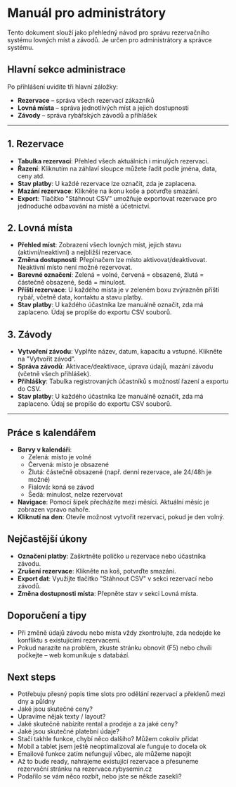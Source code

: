 # Manuál pro administrátory

Tento dokument slouží jako přehledný návod pro správu rezervačního systému lovných míst a závodů. Je určen pro administrátory a správce systému.

## Hlavní sekce administrace

Po přihlášení uvidíte tři hlavní záložky:
- **Rezervace** – správa všech rezervací zákazníků
- **Lovná místa** – správa jednotlivých míst a jejich dostupnosti
- **Závody** – správa rybářských závodů a přihlášek

---

## 1. Rezervace

- **Tabulka rezervací**: Přehled všech aktuálních i minulých rezervací.
- **Řazení**: Kliknutím na záhlaví sloupce můžete řadit podle jména, data, ceny atd.
- **Stav platby**: U každé rezervace lze označit, zda je zaplacena.
- **Mazání rezervace**: Klikněte na ikonu koše a potvrďte smazání.
- **Export**: Tlačítko "Stáhnout CSV" umožňuje exportovat rezervace pro jednoduché odbavování na místě a účetnictví.

## 2. Lovná místa

- **Přehled míst**: Zobrazení všech lovných míst, jejich stavu (aktivní/neaktivní) a nejbližší rezervace.
- **Změna dostupnosti**: Přepínačem lze místo aktivovat/deaktivovat. Neaktivní místo není možné rezervovat.
- **Barevné označení**: Zelená = volné, červená = obsazené, žlutá = částečně obsazené, šedá = minulost.
- **Příští rezervace**: U každého místa je v zeleném boxu zvýrazněn příští rybář, včetně data, kontaktu a stavu platby.
- **Stav platby**: U každého účastníka lze manuálně označit, zda má zaplaceno. Údaj se propíše do exportu CSV souborů.

## 3. Závody

- **Vytvoření závodu**: Vyplňte název, datum, kapacitu a vstupné. Klikněte na "Vytvořit závod".
- **Správa závodů**: Aktivace/deaktivace, úprava údajů, mazání závodu (včetně všech přihlášek).
- **Přihlášky**: Tabulka registrovaných účastníků s možností řazení a exportu do CSV.
- **Stav platby**: U každého účastníka lze manuálně označit, zda má zaplaceno. Údaj se propíše do exportu CSV souborů.

---

## Práce s kalendářem

- **Barvy v kalendáři**:
  - Zelená: místo je volné
  - Červená: místo je obsazené
  - Žlutá: částečně obsazené (např. denní rezervace, ale 24/48h je možné)
  - Fialová: koná se závod
  - Šedá: minulost, nelze rezervovat
- **Navigace**: Pomocí šipek přecházíte mezi měsíci. Aktuální měsíc je zobrazen vpravo nahoře.
- **Kliknutí na den**: Otevře možnost vytvořit rezervaci, pokud je den volný.

## Nejčastější úkony

- **Označení platby**: Zaškrtněte políčko u rezervace nebo účastníka závodu.
- **Zrušení rezervace**: Klikněte na koš, potvrďte smazání.
- **Export dat**: Využijte tlačítko "Stáhnout CSV" v sekci rezervací nebo závodů.
- **Změna dostupnosti místa**: Přepněte stav v sekci Lovná místa.

## Doporučení a tipy

- Při změně údajů závodu nebo místa vždy zkontrolujte, zda nedojde ke konfliktu s existujícími rezervacemi.
- Pokud narazíte na problém, zkuste stránku obnovit (F5) nebo chvíli počkejte – web komunikuje s databází.

## Next steps

- Potřebuju přesný popis time slots pro odělání rezervací a překlenů mezi dny a půldny
- Jaké jsou skutečné ceny?
- Upravíme nějak texty / layout?
- Jaké skutečně nabízíte rental a prodeje a za jaké ceny?
- Jaké jsou skutečné platební údaje?
- Stačí takhle funkce, chybí něco dalšího? Můžem cokoliv přidat
- Mobil a tablet jsem ještě neoptimalizoval ale funguje to docela ok
- Emailové funkce zatím nefungují vůbec, ale můžeme napojit
- Až to bude ready, nahrajeme existující rezervace a přesuneme rezervační stránku na rezervace.rybysemin.cz
- Podařilo se vám něco rozbít, nebo jste se někde zasekli?
